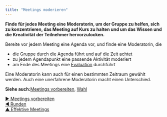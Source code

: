 ```yaml
---
title: "Meetings moderieren"
---
```



**Finde für jedes Meeting eine Moderatorin, um der Gruppe zu helfen, sich zu konzentrieren, das Meeting auf Kurs zu halten und um das Wissen und die Kreativität der Teilnehmer hervorzulocken.**

Bereite vor jedem Meeting eine Agenda vor, und finde eine Moderatorin, die

- die Gruppe durch die Agenda führt und auf die Zeit achtet
- zu jedem Agendapunkt eine passende Aktivität moderiert
- am Ende des Meetings eine [Evaluation](evaluate-meetings.html) durchführt

Eine Moderatorin kann auch für einen bestimmten Zeitraum gewählt werden. Auch eine unerfahrene Moderatorin macht einen Unterschied.

**Siehe auch:**[Meetings vorbereiten](prepare-for-meetings.html), [Wahl](role-selection.html)

[&#9654; Meetings vorbereiten](prepare-for-meetings.html)<br/>[&#9664; Runden](rounds.html)<br/>[&#9650; Effektive Meetings](meeting-practices.html)

